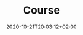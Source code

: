 ---
members: ["PLevy"]
title: "Course"
date: 2020-10-21T20:03:12+02:00
draft: false
searchFilter: Course
notEverything: true
notListed: true
layout: list
zone: "courses"
---